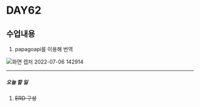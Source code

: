 # DAY62

## 수업내용
1. papagoapi를 이용해 번역


![화면 캡처 2022-07-06 142914](https://user-images.githubusercontent.com/103159709/177475497-db0cb77f-6ef9-4138-8bbe-606a6db62a7a.png)

---
 ##### 오늘 할 일
 1. ~~ERD 구성~~
